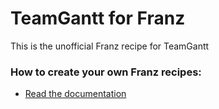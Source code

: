 # TeamGantt for Franz
This is the unofficial Franz recipe for TeamGantt

### How to create your own Franz recipes:
* [Read the documentation](https://github.com/meetfranz/plugins)
